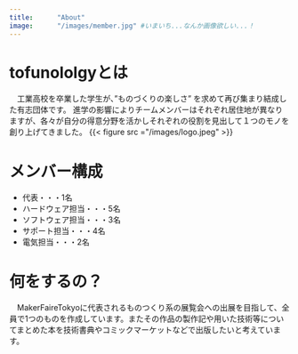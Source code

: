 ```yaml
---
title:      "About"
image:      "/images/member.jpg" #いまいち...なんか画像欲しい...！
---
```

# tofunololgyとは
　工業高校を卒業した学生が、”ものづくりの楽しさ” を求めて再び集まり結成した有志団体です。
進学の影響によりチームメンバーはそれぞれ居住地が異なりますが、各々が自分の得意分野を活かしそれぞれの役割を見出して１つのモノを創り上げてきました。
{{< figure src ="/images/logo.jpeg" >}}

# メンバー構成
- 代表・・・1名
- ハードウェア担当・・・5名
- ソフトウェア担当・・・3名
- サポート担当・・・4名
- 電気担当・・・2名


# 何をするの？
 　MakerFaireTokyoに代表されるものつくり系の展覧会への出展を目指して、全員で1つのものを作成しています。またその作品の製作記や用いた技術等についてまとめた本を技術書典やコミックマーケットなどで出版したいと考えています。
